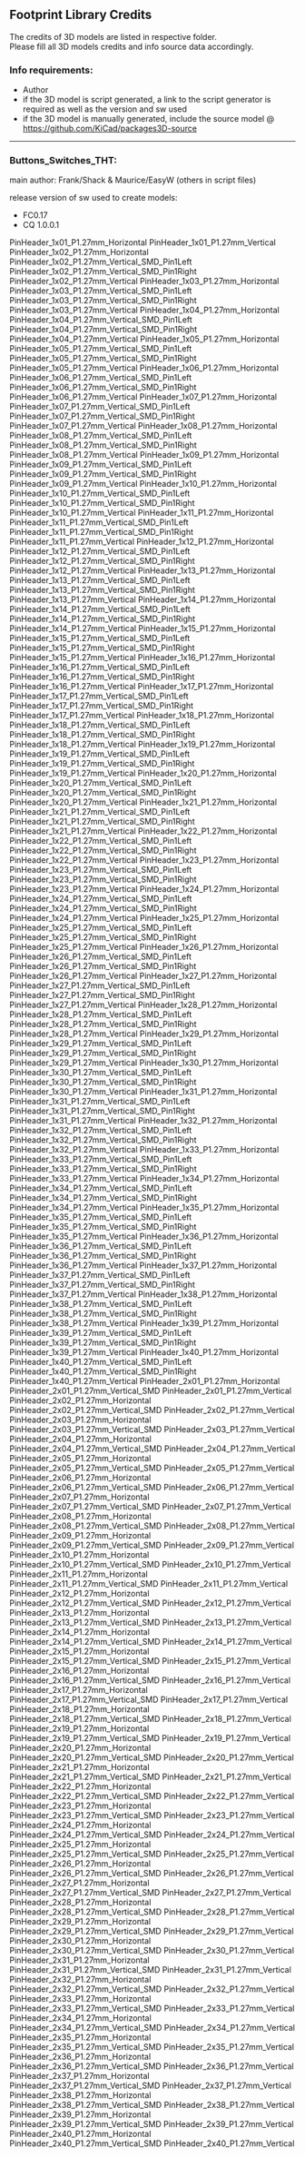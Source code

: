 ## Footprint Library Credits

The credits of 3D models are listed in respective folder.  
Please fill all 3D models credits and info source data accordingly.  

### Info requirements:
- Author
- if the 3D model is script generated, a link to the script generator is required as well as the version and sw used
- if the 3D model is manually generated, include the source model @ https://github.com/KiCad/packages3D-source

<hr>  

### Buttons_Switches_THT:  
main author: Frank/Shack & Maurice/EasyW (others in script files)

release version of sw used to create models:  
- FC0.17
- CQ 1.0.0.1

PinHeader_1x01_P1.27mm_Horizontal
PinHeader_1x01_P1.27mm_Vertical
PinHeader_1x02_P1.27mm_Horizontal
PinHeader_1x02_P1.27mm_Vertical_SMD_Pin1Left
PinHeader_1x02_P1.27mm_Vertical_SMD_Pin1Right
PinHeader_1x02_P1.27mm_Vertical
PinHeader_1x03_P1.27mm_Horizontal
PinHeader_1x03_P1.27mm_Vertical_SMD_Pin1Left
PinHeader_1x03_P1.27mm_Vertical_SMD_Pin1Right
PinHeader_1x03_P1.27mm_Vertical
PinHeader_1x04_P1.27mm_Horizontal
PinHeader_1x04_P1.27mm_Vertical_SMD_Pin1Left
PinHeader_1x04_P1.27mm_Vertical_SMD_Pin1Right
PinHeader_1x04_P1.27mm_Vertical
PinHeader_1x05_P1.27mm_Horizontal
PinHeader_1x05_P1.27mm_Vertical_SMD_Pin1Left
PinHeader_1x05_P1.27mm_Vertical_SMD_Pin1Right
PinHeader_1x05_P1.27mm_Vertical
PinHeader_1x06_P1.27mm_Horizontal
PinHeader_1x06_P1.27mm_Vertical_SMD_Pin1Left
PinHeader_1x06_P1.27mm_Vertical_SMD_Pin1Right
PinHeader_1x06_P1.27mm_Vertical
PinHeader_1x07_P1.27mm_Horizontal
PinHeader_1x07_P1.27mm_Vertical_SMD_Pin1Left
PinHeader_1x07_P1.27mm_Vertical_SMD_Pin1Right
PinHeader_1x07_P1.27mm_Vertical
PinHeader_1x08_P1.27mm_Horizontal
PinHeader_1x08_P1.27mm_Vertical_SMD_Pin1Left
PinHeader_1x08_P1.27mm_Vertical_SMD_Pin1Right
PinHeader_1x08_P1.27mm_Vertical
PinHeader_1x09_P1.27mm_Horizontal
PinHeader_1x09_P1.27mm_Vertical_SMD_Pin1Left
PinHeader_1x09_P1.27mm_Vertical_SMD_Pin1Right
PinHeader_1x09_P1.27mm_Vertical
PinHeader_1x10_P1.27mm_Horizontal
PinHeader_1x10_P1.27mm_Vertical_SMD_Pin1Left
PinHeader_1x10_P1.27mm_Vertical_SMD_Pin1Right
PinHeader_1x10_P1.27mm_Vertical
PinHeader_1x11_P1.27mm_Horizontal
PinHeader_1x11_P1.27mm_Vertical_SMD_Pin1Left
PinHeader_1x11_P1.27mm_Vertical_SMD_Pin1Right
PinHeader_1x11_P1.27mm_Vertical
PinHeader_1x12_P1.27mm_Horizontal
PinHeader_1x12_P1.27mm_Vertical_SMD_Pin1Left
PinHeader_1x12_P1.27mm_Vertical_SMD_Pin1Right
PinHeader_1x12_P1.27mm_Vertical
PinHeader_1x13_P1.27mm_Horizontal
PinHeader_1x13_P1.27mm_Vertical_SMD_Pin1Left
PinHeader_1x13_P1.27mm_Vertical_SMD_Pin1Right
PinHeader_1x13_P1.27mm_Vertical
PinHeader_1x14_P1.27mm_Horizontal
PinHeader_1x14_P1.27mm_Vertical_SMD_Pin1Left
PinHeader_1x14_P1.27mm_Vertical_SMD_Pin1Right
PinHeader_1x14_P1.27mm_Vertical
PinHeader_1x15_P1.27mm_Horizontal
PinHeader_1x15_P1.27mm_Vertical_SMD_Pin1Left
PinHeader_1x15_P1.27mm_Vertical_SMD_Pin1Right
PinHeader_1x15_P1.27mm_Vertical
PinHeader_1x16_P1.27mm_Horizontal
PinHeader_1x16_P1.27mm_Vertical_SMD_Pin1Left
PinHeader_1x16_P1.27mm_Vertical_SMD_Pin1Right
PinHeader_1x16_P1.27mm_Vertical
PinHeader_1x17_P1.27mm_Horizontal
PinHeader_1x17_P1.27mm_Vertical_SMD_Pin1Left
PinHeader_1x17_P1.27mm_Vertical_SMD_Pin1Right
PinHeader_1x17_P1.27mm_Vertical
PinHeader_1x18_P1.27mm_Horizontal
PinHeader_1x18_P1.27mm_Vertical_SMD_Pin1Left
PinHeader_1x18_P1.27mm_Vertical_SMD_Pin1Right
PinHeader_1x18_P1.27mm_Vertical
PinHeader_1x19_P1.27mm_Horizontal
PinHeader_1x19_P1.27mm_Vertical_SMD_Pin1Left
PinHeader_1x19_P1.27mm_Vertical_SMD_Pin1Right
PinHeader_1x19_P1.27mm_Vertical
PinHeader_1x20_P1.27mm_Horizontal
PinHeader_1x20_P1.27mm_Vertical_SMD_Pin1Left
PinHeader_1x20_P1.27mm_Vertical_SMD_Pin1Right
PinHeader_1x20_P1.27mm_Vertical
PinHeader_1x21_P1.27mm_Horizontal
PinHeader_1x21_P1.27mm_Vertical_SMD_Pin1Left
PinHeader_1x21_P1.27mm_Vertical_SMD_Pin1Right
PinHeader_1x21_P1.27mm_Vertical
PinHeader_1x22_P1.27mm_Horizontal
PinHeader_1x22_P1.27mm_Vertical_SMD_Pin1Left
PinHeader_1x22_P1.27mm_Vertical_SMD_Pin1Right
PinHeader_1x22_P1.27mm_Vertical
PinHeader_1x23_P1.27mm_Horizontal
PinHeader_1x23_P1.27mm_Vertical_SMD_Pin1Left
PinHeader_1x23_P1.27mm_Vertical_SMD_Pin1Right
PinHeader_1x23_P1.27mm_Vertical
PinHeader_1x24_P1.27mm_Horizontal
PinHeader_1x24_P1.27mm_Vertical_SMD_Pin1Left
PinHeader_1x24_P1.27mm_Vertical_SMD_Pin1Right
PinHeader_1x24_P1.27mm_Vertical
PinHeader_1x25_P1.27mm_Horizontal
PinHeader_1x25_P1.27mm_Vertical_SMD_Pin1Left
PinHeader_1x25_P1.27mm_Vertical_SMD_Pin1Right
PinHeader_1x25_P1.27mm_Vertical
PinHeader_1x26_P1.27mm_Horizontal
PinHeader_1x26_P1.27mm_Vertical_SMD_Pin1Left
PinHeader_1x26_P1.27mm_Vertical_SMD_Pin1Right
PinHeader_1x26_P1.27mm_Vertical
PinHeader_1x27_P1.27mm_Horizontal
PinHeader_1x27_P1.27mm_Vertical_SMD_Pin1Left
PinHeader_1x27_P1.27mm_Vertical_SMD_Pin1Right
PinHeader_1x27_P1.27mm_Vertical
PinHeader_1x28_P1.27mm_Horizontal
PinHeader_1x28_P1.27mm_Vertical_SMD_Pin1Left
PinHeader_1x28_P1.27mm_Vertical_SMD_Pin1Right
PinHeader_1x28_P1.27mm_Vertical
PinHeader_1x29_P1.27mm_Horizontal
PinHeader_1x29_P1.27mm_Vertical_SMD_Pin1Left
PinHeader_1x29_P1.27mm_Vertical_SMD_Pin1Right
PinHeader_1x29_P1.27mm_Vertical
PinHeader_1x30_P1.27mm_Horizontal
PinHeader_1x30_P1.27mm_Vertical_SMD_Pin1Left
PinHeader_1x30_P1.27mm_Vertical_SMD_Pin1Right
PinHeader_1x30_P1.27mm_Vertical
PinHeader_1x31_P1.27mm_Horizontal
PinHeader_1x31_P1.27mm_Vertical_SMD_Pin1Left
PinHeader_1x31_P1.27mm_Vertical_SMD_Pin1Right
PinHeader_1x31_P1.27mm_Vertical
PinHeader_1x32_P1.27mm_Horizontal
PinHeader_1x32_P1.27mm_Vertical_SMD_Pin1Left
PinHeader_1x32_P1.27mm_Vertical_SMD_Pin1Right
PinHeader_1x32_P1.27mm_Vertical
PinHeader_1x33_P1.27mm_Horizontal
PinHeader_1x33_P1.27mm_Vertical_SMD_Pin1Left
PinHeader_1x33_P1.27mm_Vertical_SMD_Pin1Right
PinHeader_1x33_P1.27mm_Vertical
PinHeader_1x34_P1.27mm_Horizontal
PinHeader_1x34_P1.27mm_Vertical_SMD_Pin1Left
PinHeader_1x34_P1.27mm_Vertical_SMD_Pin1Right
PinHeader_1x34_P1.27mm_Vertical
PinHeader_1x35_P1.27mm_Horizontal
PinHeader_1x35_P1.27mm_Vertical_SMD_Pin1Left
PinHeader_1x35_P1.27mm_Vertical_SMD_Pin1Right
PinHeader_1x35_P1.27mm_Vertical
PinHeader_1x36_P1.27mm_Horizontal
PinHeader_1x36_P1.27mm_Vertical_SMD_Pin1Left
PinHeader_1x36_P1.27mm_Vertical_SMD_Pin1Right
PinHeader_1x36_P1.27mm_Vertical
PinHeader_1x37_P1.27mm_Horizontal
PinHeader_1x37_P1.27mm_Vertical_SMD_Pin1Left
PinHeader_1x37_P1.27mm_Vertical_SMD_Pin1Right
PinHeader_1x37_P1.27mm_Vertical
PinHeader_1x38_P1.27mm_Horizontal
PinHeader_1x38_P1.27mm_Vertical_SMD_Pin1Left
PinHeader_1x38_P1.27mm_Vertical_SMD_Pin1Right
PinHeader_1x38_P1.27mm_Vertical
PinHeader_1x39_P1.27mm_Horizontal
PinHeader_1x39_P1.27mm_Vertical_SMD_Pin1Left
PinHeader_1x39_P1.27mm_Vertical_SMD_Pin1Right
PinHeader_1x39_P1.27mm_Vertical
PinHeader_1x40_P1.27mm_Horizontal
PinHeader_1x40_P1.27mm_Vertical_SMD_Pin1Left
PinHeader_1x40_P1.27mm_Vertical_SMD_Pin1Right
PinHeader_1x40_P1.27mm_Vertical
PinHeader_2x01_P1.27mm_Horizontal
PinHeader_2x01_P1.27mm_Vertical_SMD
PinHeader_2x01_P1.27mm_Vertical
PinHeader_2x02_P1.27mm_Horizontal
PinHeader_2x02_P1.27mm_Vertical_SMD
PinHeader_2x02_P1.27mm_Vertical
PinHeader_2x03_P1.27mm_Horizontal
PinHeader_2x03_P1.27mm_Vertical_SMD
PinHeader_2x03_P1.27mm_Vertical
PinHeader_2x04_P1.27mm_Horizontal
PinHeader_2x04_P1.27mm_Vertical_SMD
PinHeader_2x04_P1.27mm_Vertical
PinHeader_2x05_P1.27mm_Horizontal
PinHeader_2x05_P1.27mm_Vertical_SMD
PinHeader_2x05_P1.27mm_Vertical
PinHeader_2x06_P1.27mm_Horizontal
PinHeader_2x06_P1.27mm_Vertical_SMD
PinHeader_2x06_P1.27mm_Vertical
PinHeader_2x07_P1.27mm_Horizontal
PinHeader_2x07_P1.27mm_Vertical_SMD
PinHeader_2x07_P1.27mm_Vertical
PinHeader_2x08_P1.27mm_Horizontal
PinHeader_2x08_P1.27mm_Vertical_SMD
PinHeader_2x08_P1.27mm_Vertical
PinHeader_2x09_P1.27mm_Horizontal
PinHeader_2x09_P1.27mm_Vertical_SMD
PinHeader_2x09_P1.27mm_Vertical
PinHeader_2x10_P1.27mm_Horizontal
PinHeader_2x10_P1.27mm_Vertical_SMD
PinHeader_2x10_P1.27mm_Vertical
PinHeader_2x11_P1.27mm_Horizontal
PinHeader_2x11_P1.27mm_Vertical_SMD
PinHeader_2x11_P1.27mm_Vertical
PinHeader_2x12_P1.27mm_Horizontal
PinHeader_2x12_P1.27mm_Vertical_SMD
PinHeader_2x12_P1.27mm_Vertical
PinHeader_2x13_P1.27mm_Horizontal
PinHeader_2x13_P1.27mm_Vertical_SMD
PinHeader_2x13_P1.27mm_Vertical
PinHeader_2x14_P1.27mm_Horizontal
PinHeader_2x14_P1.27mm_Vertical_SMD
PinHeader_2x14_P1.27mm_Vertical
PinHeader_2x15_P1.27mm_Horizontal
PinHeader_2x15_P1.27mm_Vertical_SMD
PinHeader_2x15_P1.27mm_Vertical
PinHeader_2x16_P1.27mm_Horizontal
PinHeader_2x16_P1.27mm_Vertical_SMD
PinHeader_2x16_P1.27mm_Vertical
PinHeader_2x17_P1.27mm_Horizontal
PinHeader_2x17_P1.27mm_Vertical_SMD
PinHeader_2x17_P1.27mm_Vertical
PinHeader_2x18_P1.27mm_Horizontal
PinHeader_2x18_P1.27mm_Vertical_SMD
PinHeader_2x18_P1.27mm_Vertical
PinHeader_2x19_P1.27mm_Horizontal
PinHeader_2x19_P1.27mm_Vertical_SMD
PinHeader_2x19_P1.27mm_Vertical
PinHeader_2x20_P1.27mm_Horizontal
PinHeader_2x20_P1.27mm_Vertical_SMD
PinHeader_2x20_P1.27mm_Vertical
PinHeader_2x21_P1.27mm_Horizontal
PinHeader_2x21_P1.27mm_Vertical_SMD
PinHeader_2x21_P1.27mm_Vertical
PinHeader_2x22_P1.27mm_Horizontal
PinHeader_2x22_P1.27mm_Vertical_SMD
PinHeader_2x22_P1.27mm_Vertical
PinHeader_2x23_P1.27mm_Horizontal
PinHeader_2x23_P1.27mm_Vertical_SMD
PinHeader_2x23_P1.27mm_Vertical
PinHeader_2x24_P1.27mm_Horizontal
PinHeader_2x24_P1.27mm_Vertical_SMD
PinHeader_2x24_P1.27mm_Vertical
PinHeader_2x25_P1.27mm_Horizontal
PinHeader_2x25_P1.27mm_Vertical_SMD
PinHeader_2x25_P1.27mm_Vertical
PinHeader_2x26_P1.27mm_Horizontal
PinHeader_2x26_P1.27mm_Vertical_SMD
PinHeader_2x26_P1.27mm_Vertical
PinHeader_2x27_P1.27mm_Horizontal
PinHeader_2x27_P1.27mm_Vertical_SMD
PinHeader_2x27_P1.27mm_Vertical
PinHeader_2x28_P1.27mm_Horizontal
PinHeader_2x28_P1.27mm_Vertical_SMD
PinHeader_2x28_P1.27mm_Vertical
PinHeader_2x29_P1.27mm_Horizontal
PinHeader_2x29_P1.27mm_Vertical_SMD
PinHeader_2x29_P1.27mm_Vertical
PinHeader_2x30_P1.27mm_Horizontal
PinHeader_2x30_P1.27mm_Vertical_SMD
PinHeader_2x30_P1.27mm_Vertical
PinHeader_2x31_P1.27mm_Horizontal
PinHeader_2x31_P1.27mm_Vertical_SMD
PinHeader_2x31_P1.27mm_Vertical
PinHeader_2x32_P1.27mm_Horizontal
PinHeader_2x32_P1.27mm_Vertical_SMD
PinHeader_2x32_P1.27mm_Vertical
PinHeader_2x33_P1.27mm_Horizontal
PinHeader_2x33_P1.27mm_Vertical_SMD
PinHeader_2x33_P1.27mm_Vertical
PinHeader_2x34_P1.27mm_Horizontal
PinHeader_2x34_P1.27mm_Vertical_SMD
PinHeader_2x34_P1.27mm_Vertical
PinHeader_2x35_P1.27mm_Horizontal
PinHeader_2x35_P1.27mm_Vertical_SMD
PinHeader_2x35_P1.27mm_Vertical
PinHeader_2x36_P1.27mm_Horizontal
PinHeader_2x36_P1.27mm_Vertical_SMD
PinHeader_2x36_P1.27mm_Vertical
PinHeader_2x37_P1.27mm_Horizontal
PinHeader_2x37_P1.27mm_Vertical_SMD
PinHeader_2x37_P1.27mm_Vertical
PinHeader_2x38_P1.27mm_Horizontal
PinHeader_2x38_P1.27mm_Vertical_SMD
PinHeader_2x38_P1.27mm_Vertical
PinHeader_2x39_P1.27mm_Horizontal
PinHeader_2x39_P1.27mm_Vertical_SMD
PinHeader_2x39_P1.27mm_Vertical
PinHeader_2x40_P1.27mm_Horizontal
PinHeader_2x40_P1.27mm_Vertical_SMD
PinHeader_2x40_P1.27mm_Vertical